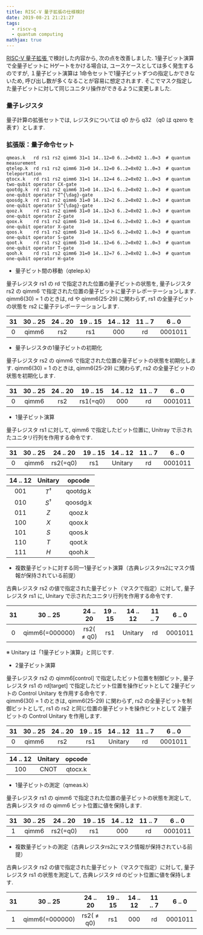 ```yaml
---
title: RISC-V 量子拡張の仕様検討
date: 2019-08-21 21:21:27
tags:
  - riscv-q
  - quantum computing
mathjax: true
---
```


<!-- md about-riscv-q.md -->

[RISC-V 量子拡張 ](20190807-01-opcodes.md) で検討した内容から, 次の点を改善しました. 
1量子ビット演算で全量子ビットに Hゲートをかける場合は, ユースケースとしては多く発生するのですが, １量子ビット演算は
1命令セットで1量子ビットずつの指定しかできないため, 呼び出し数が多くなることが容易に想定されます. 
そこでマスク指定した量子ビットに対して同じユニタリ操作ができるように変更しました.  

### 量子レジスタ

量子計算の拡張セットでは, レジスタについては q0 から q32 （q0 は qzero を表す）とします. 

### 拡張版：量子命令セット

```
qmeas.k   rd rs1 rs2 qimm6 31=1 14..12=0 6..2=0x02 1..0=3  # quantum measurement
qtelep.k  rd rs1 rs2 qimm6 31=0 14..12=0 6..2=0x02 1..0=3  # quantum teleportation
qtocx.k   rd rs1 rs2 qimm6 31=1 14..12=4 6..2=0x02 1..0=3  # quantum two-qubit operator CX-gate
qootdg.k  rd rs1 rs2 qimm6 31=0 14..12=1 6..2=0x02 1..0=3  # quantum one-qubit operator T^{\dag}-gate
qoosdg.k  rd rs1 rs2 qimm6 31=0 14..12=2 6..2=0x02 1..0=3  # quantum one-qubit operator S^{\dag}-gate
qooz.k    rd rs1 rs2 qimm6 31=0 14..12=3 6..2=0x02 1..0=3  # quantum one-qubit operator Z-gate
qoox.k    rd rs1 rs2 qimm6 31=0 14..12=4 6..2=0x02 1..0=3  # quantum one-qubit operator X-gate
qoos.k    rd rs1 rs2 qimm6 31=0 14..12=5 6..2=0x02 1..0=3  # quantum one-qubit operator S-gate
qoot.k    rd rs1 rs2 qimm6 31=0 14..12=6 6..2=0x02 1..0=3  # quantum one-qubit operator T-gate
qooh.k    rd rs1 rs2 qimm6 31=0 14..12=7 6..2=0x02 1..0=3  # quantum one-qubit operator H-gate
```


* 量子ビット間の移動（qtelep.k）

量子レジスタ rs1 の rd で指定された位置の量子ビットの状態を, 量子レジスタ rs2 の qimm6 で指定された位置の量子ビットに量子テレポーテーションします.
qimm6(30) = 1 のときは, rd や qimm6(25-29) に関わらず, rs1 の全量子ビットの状態を rs2 に量子テレポーテーションします.

|31|30 .. 25|24 .. 20|19 .. 15|14 .. 12|11 .. 7|6 .. 0|
|:---:|:---:|:---:|:---:|:---:|:---:|:---:|
|0| qimm6 | rs2 | rs1 | 000 | rd | 0001011 |


* 量子レジスタの1量子ビットの初期化

量子レジスタ rs2 の qimm6 で指定された位置の量子ビットの状態を初期化します.
qimm6(30) = 1 のときは, qimm6(25-29) に関わらず, rs2 の全量子ビットの状態を初期化します.

|31|30 .. 25|24 .. 20|19 .. 15|14 .. 12|11 .. 7|6 .. 0|
|:---:|:---:|:---:|:---:|:---:|:---:|:---:|
|0| qimm6 | rs2 | rs1(=q0) |000| rd | 0001011 |


* 1量子ビット演算

量子レジスタ rs1 に対して, qimm6 で指定したビット位置に, Unitray で示されたユニタリ行列を作用する命令です.

|31|30 .. 25|24 .. 20|19 .. 15|14 .. 12|11 .. 7|6 .. 0|
|:---:|:---:|:---:|:---:|:---:|:---:|:---:|
|0| qimm6 | rs2(=q0) | rs1 | Unitary | rd | 0001011 |

|14 .. 12|Unitary|opcode|
|:---:|:---:|:---:|
|001|$T^{\dagger}$|qootdg.k|
|010|$S^{\dagger}$|qoosdg.k|
|011|$Z$|qooz.k|
|100|$X$|qoox.k|
|101|$S$|qoos.k|
|110|$T$|qoot.k|
|111|$H$|qooh.k|

* 複数量子ビットに対する同一1量子ビット演算（古典レジスタrs2にマスク情報が保持されている前提）

古典レジスタ rs2 の値で指定された量子ビット（マスクで指定）に対して, 量子レジスタ rs1 に, Unitary で示されたユニタリ行列を作用する命令です. 

|31|30 .. 25|24 .. 20|19 .. 15|14 .. 12|11 .. 7|6 .. 0|
|:---:|:---:|:---:|:---:|:---:|:---:|:---:|
|0| qimm6(=000000) | rs2( $\ne$ q0) | rs1 | Unitary | rd | 0001011 |

※ Unitary は「1量子ビット演算」と同じです. 


* 2量子ビット演算

量子レジスタ rs2 の qimm6[control] で指定したビット位置を制御ビット, 量子レジスタ rs1 の rd[target] で指定したビット位置を操作ビットとして 2量子ビットの Control Unitary を作用する命令です.   
qimm6(30) = 1 のときは, qimm6(25-29) に関わらず, rs2 の全量子ビットを制御ビットとして, rs1 の rs2 と同じ位置の量子ビットを操作ビットとして 2量子ビットの Control Unitary を作用します.

|31|30 .. 25|24 .. 20|19 .. 15|14 .. 12|11 .. 7|6 .. 0|
|:---:|:---:|:---:|:---:|:---:|:---:|:---:|
|0| qimm6 | rs2 | rs1 | Unitary | rd | 0001011 |

|14 .. 12|Unitary|opcode|
|:---:|:---:|:---:|
|100|CNOT|qtocx.k|

* 1量子ビットの測定（qmeas.k）

量子レジスタ rs1 の qimm6 で指定された位置の量子ビットの状態を測定して, 古典レジスタ rd の qimm6 ビット位置に値を保持します.

|31|30 .. 25|24 .. 20|19 .. 15|14 .. 12|11 .. 7|6 .. 0|
|:---:|:---:|:---:|:---:|:---:|:---:|:---:|
|1| qimm6 | rs2(=q0) | rs1 |000| rd | 0001011 |


* 複数量子ビットの測定（古典レジスタrs2にマスク情報が保持されている前提）

古典レジスタ rs2 の値で指定された量子ビット（マスクで指定）に対して, 量子レジスタ rs1 の状態を測定して, 古典レジスタ rd のビット位置に値を保持します.

|31|30 .. 25|24 .. 20|19 .. 15|14 .. 12|11 .. 7|6 .. 0|
|:---:|:---:|:---:|:---:|:---:|:---:|:---:|
|1| qimm6(=000000) | rs2( $\ne$ q0) | rs1 |000| rd | 0001011 |

